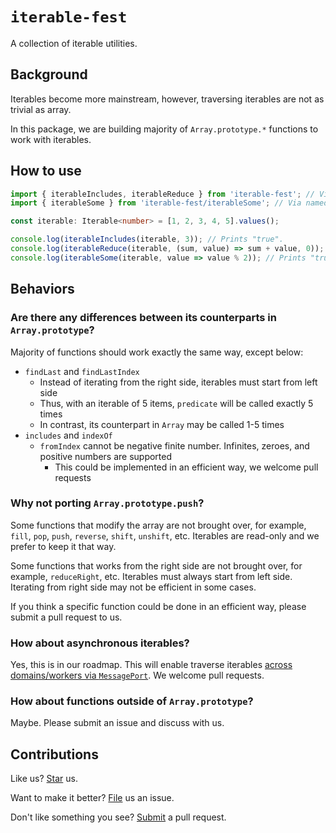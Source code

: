 # `iterable-fest`

A collection of iterable utilities.

## Background

Iterables become more mainstream, however, traversing iterables are not as trivial as array.

In this package, we are building majority of `Array.prototype.*` functions to work with iterables.

## How to use

```ts
import { iterableIncludes, iterableReduce } from 'iterable-fest'; // Via default exports.
import { iterableSome } from 'iterable-fest/iterableSome'; // Via named exports.

const iterable: Iterable<number> = [1, 2, 3, 4, 5].values();

console.log(iterableIncludes(iterable, 3)); // Prints "true".
console.log(iterableReduce(iterable, (sum, value) => sum + value, 0)); // Prints "15".
console.log(iterableSome(iterable, value => value % 2)); // Prints "true".
```

## Behaviors

### Are there any differences between its counterparts in `Array.prototype`?

Majority of functions should work exactly the same way, except below:

- `findLast` and `findLastIndex`
   - Instead of iterating from the right side, iterables must start from left side
   - Thus, with an iterable of 5 items, `predicate` will be called exactly 5 times
   - In contrast, its counterpart in `Array` may be called 1-5 times
- `includes` and `indexOf`
   - `fromIndex` cannot be negative finite number. Infinites, zeroes, and positive numbers are supported
      - This could be implemented in an efficient way, we welcome pull requests

### Why not porting `Array.prototype.push`?

Some functions that modify the array are not brought over, for example, `fill`, `pop`, `push`, `reverse`, `shift`, `unshift`, etc. Iterables are read-only and we prefer to keep it that way.

Some functions that works from the right side are not brought over, for example, `reduceRight`, etc. Iterables must always start from left side. Iterating from right side may not be efficient in some cases.

If you think a specific function could be done in an efficient way, please submit a pull request to us.

### How about asynchronous iterables?

Yes, this is in our roadmap. This will enable traverse iterables [across domains/workers via `MessagePort`](https://npmjs.com/package/message-port-rpc). We welcome pull requests.

### How about functions outside of `Array.prototype`?

Maybe. Please submit an issue and discuss with us.

## Contributions

Like us? [Star](https://github.com/compulim/iterable-fest/stargazers) us.

Want to make it better? [File](https://github.com/compulim/iterable-fest/issues) us an issue.

Don't like something you see? [Submit](https://github.com/compulim/iterable-fest/pulls) a pull request.
